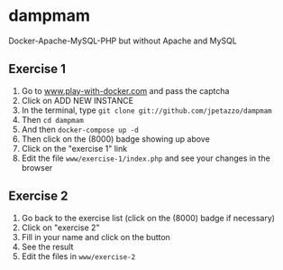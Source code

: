 # dampmam

Docker-Apache-MySQL-PHP but without Apache and MySQL

## Exercise 1

1. Go to www.play-with-docker.com and pass the captcha
2. Click on ADD NEW INSTANCE
3. In the terminal, type `git clone git://github.com/jpetazzo/dampmam`
4. Then `cd dampmam`
5. And then `docker-compose up -d`
6. Then click on the (8000) badge showing up above
7. Click on the "exercise 1" link
8. Edit the file `www/exercise-1/index.php` and see your changes in the browser

## Exercise 2

1. Go back to the exercise list (click on the (8000) badge if necessary)
2. Click on "exercise 2"
3. Fill in your name and click on the button
4. See the result
5. Edit the files in `www/exercise-2`
